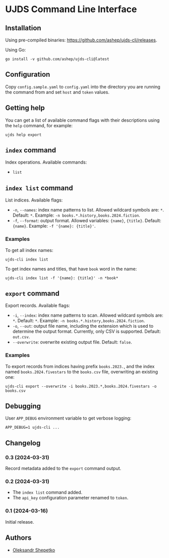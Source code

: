 # UJDS Command Line Interface

## Installation

Using pre-compiled binaries: https://github.com/ashep/ujds-cli/releases.

Using Go:

```shell
go install -v github.com/ashep/ujds-cli@latest
```

## Configuration

Copy `config.sample.yaml` to `config.yaml` into the directory you are running the command from and set `host`
and `token` values.

## Getting help

You can get a list of available command flags with their descriptions using the `help` command, for example:

```shell
ujds help export
```

## `index` command

Index operations. Available commands:

- `list`

## `index list` command

List indices. Available flags:

- `-n`, `--names`: index name patterns to list. Allowed wildcard symbols are: `*`. Default: `*`.
  Example: `-n books.*.history,books.2024.fiction`.
- `-f`, `--format`: output format. Allowed variables: `{name}`, `{title}`. Default: `{name}`.
  Example: `-f '{name}: {title}'`.

### Examples

To get all index names:

```shell
ujds-cli index list
```

To get index names and titles, that have `book` word in the name:

```shell
ujds-cli index list -f '{name}: {title}' -n *book*
```

## `export` command

Export records. Available flags:

- `-i`, `--index`: index name patterns to scan. Allowed wildcard symbols are: `*`. Default: `*`.
  Example: `-n books.*.history,books.2024.fiction`.
- `-o`, `--out`: output file name, including the extension which is used to determine the output format. Currently, only
  CSV is supported. Default: `out.csv`.
- `--overwrite`: overwrite existing output file. Default: `false`.

### Examples

To export records from indices having prefix `books.2023.`, and the index named `books.2024.fivestars` to
the `books.csv` file, overwriting an existing one:

```shell
ujds-cli export --overwrite -i books.2023.*,books.2024.fivestars -o books.csv
```

## Debugging

User `APP_DEBUG` environment variable to get verbose logging:

```shell
APP_DEBUG=1 ujds-cli ...
```

## Changelog

### 0.3 (2024-03-31)

Record metadata added to the `export` command output.

### 0.2 (2024-03-31)

- The `index list` command added.
- The `api_key` configuration parameter renamed to `token`.

### 0.1 (2024-03-16)

Initial release.

## Authors

- [Oleksandr Shepetko](https://shepetko.com)
